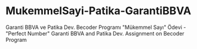 # MukemmelSayi-Patika-GarantiBBVA
Garanti BBVA ve Patika Dev. Becoder Programı "Mükemmel Sayı" Ödevi -  "Perfect Number" Garanti BBVA and Patika Dev. Assignment on Becoder Program
